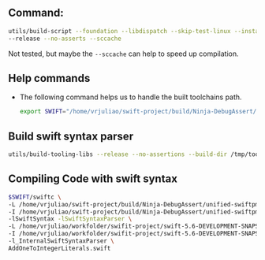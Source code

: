 ## Command:

```sh
utils/build-script --foundation --libdispatch --skip-test-linux --install-foundation --install-libdispatch --skip-test-foundation=1 --skip-build-benchmarks --swiftsyntax --install-swiftsyntax --swiftpm --install-swiftpm --llbuild --install-swift --xctest --install-xctest
--release --no-asserts --sccache
```

Not tested, but maybe the `--sccache` can help to speed up compilation.

## Help commands

- The following command helps us to handle the built toolchains path.
  ```bash
  export SWIFT="/home/vrjuliao/swift-project/build/Ninja-DebugAssert/toolchain-linux-x86_64/usr/bin"
  ```

## Build swift syntax parser
```sh
utils/build-tooling-libs --release --no-assertions --build-dir /tmp/tooling-libs-build --install-prefix /home/vrjuliao/swift-project/build/Ninja-DebugAssert/toolchain-linux-x86_64/usr
```

## Compiling Code with swift syntax
```sh
$SWIFT/swiftc \
-L /home/vrjuliao/swift-project/build/Ninja-DebugAssert/unified-swiftpm-build-linux-x86_64/debug/ \
-I /home/vrjuliao/swift-project/build/Ninja-DebugAssert/unified-swiftpm-build-linux-x86_64/debug/ \
-lSwiftSyntax -lSwiftSyntaxParser \
-L /home/vrjuliao/workfolder/swifit-project/swift-5.6-DEVELOPMENT-SNAPSHOT-2022-03-02-a-ubuntu20.04/usr/lib/swift/linux/ \
-I /home/vrjuliao/workfolder/swifit-project/swift-5.6-DEVELOPMENT-SNAPSHOT-2022-03-02-a-ubuntu20.04/usr/lib/swift/linux \
-l_InternalSwiftSyntaxParser \
AddOneToIntegerLiterals.swift
```